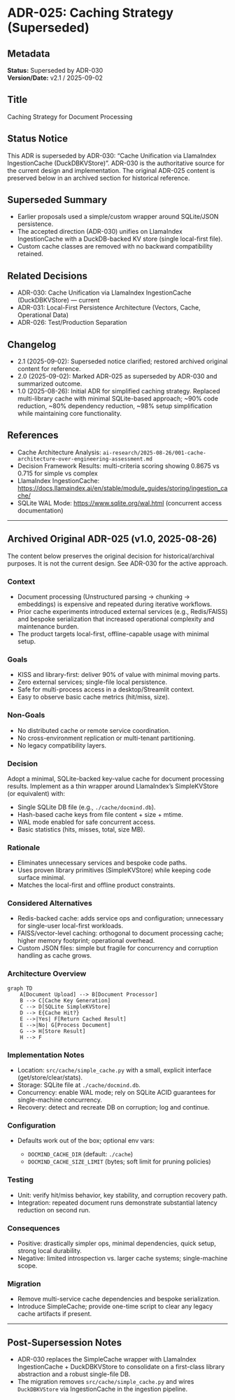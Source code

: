 # ADR-025: Caching Strategy (Superseded)

## Metadata

**Status:** Superseded by ADR-030  
**Version/Date:** v2.1 / 2025-09-02

## Title

Caching Strategy for Document Processing

## Status Notice

This ADR is superseded by ADR-030: “Cache Unification via LlamaIndex IngestionCache (DuckDBKVStore)”. ADR-030 is the authoritative source for the current design and implementation. The original ADR-025 content is preserved below in an archived section for historical reference.

## Superseded Summary

- Earlier proposals used a simple/custom wrapper around SQLite/JSON persistence.
- The accepted direction (ADR-030) unifies on LlamaIndex IngestionCache with a DuckDB-backed KV store (single local-first file).
- Custom cache classes are removed with no backward compatibility retained.

## Related Decisions

- ADR-030: Cache Unification via LlamaIndex IngestionCache (DuckDBKVStore) — current
- ADR-031: Local-First Persistence Architecture (Vectors, Cache, Operational Data)
- ADR-026: Test/Production Separation

## Changelog

- 2.1 (2025-09-02): Superseded notice clarified; restored archived original content for reference.
- 2.0 (2025-09-02): Marked ADR-025 as superseded by ADR-030 and summarized outcome.
- 1.0 (2025-08-26): Initial ADR for simplified caching strategy. Replaced multi-library cache with minimal SQLite-based approach; ~90% code reduction, ~80% dependency reduction, ~98% setup simplification while maintaining core functionality.

## References

- Cache Architecture Analysis: `ai-research/2025-08-26/001-cache-architecture-over-engineering-assessment.md`
- Decision Framework Results: multi-criteria scoring showing 0.8675 vs 0.715 for simple vs complex
- LlamaIndex IngestionCache: <https://docs.llamaindex.ai/en/stable/module_guides/storing/ingestion_cache/>
- SQLite WAL Mode: <https://www.sqlite.org/wal.html> (concurrent access documentation)

---

## Archived Original ADR-025 (v1.0, 2025-08-26)

The content below preserves the original decision for historical/archival purposes. It is not the current design. See ADR-030 for the active approach.

### Context

- Document processing (Unstructured parsing → chunking → embeddings) is expensive and repeated during iterative workflows.
- Prior cache experiments introduced external services (e.g., Redis/FAISS) and bespoke serialization that increased operational complexity and maintenance burden.
- The product targets local-first, offline-capable usage with minimal setup.

### Goals

- KISS and library-first: deliver 90% of value with minimal moving parts.
- Zero external services; single-file local persistence.
- Safe for multi-process access in a desktop/Streamlit context.
- Easy to observe basic cache metrics (hit/miss, size).

### Non-Goals

- No distributed cache or remote service coordination.
- No cross-environment replication or multi-tenant partitioning.
- No legacy compatibility layers.

### Decision

Adopt a minimal, SQLite-backed key-value cache for document processing results. Implement as a thin wrapper around LlamaIndex’s SimpleKVStore (or equivalent) with:

- Single SQLite DB file (e.g., `./cache/docmind.db`).
- Hash-based cache keys from file content + size + mtime.
- WAL mode enabled for safe concurrent access.
- Basic statistics (hits, misses, total, size MB).

### Rationale

- Eliminates unnecessary services and bespoke code paths.
- Uses proven library primitives (SimpleKVStore) while keeping code surface minimal.
- Matches the local-first and offline product constraints.

### Considered Alternatives

- Redis-backed cache: adds service ops and configuration; unnecessary for single-user local-first workloads.
- FAISS/vector-level caching: orthogonal to document processing cache; higher memory footprint; operational overhead.
- Custom JSON files: simple but fragile for concurrency and corruption handling as cache grows.

### Architecture Overview

```mermaid
graph TD
    A[Document Upload] --> B[Document Processor]
    B --> C[Cache Key Generation]
    C --> D[SQLite SimpleKVStore]
    D --> E{Cache Hit?}
    E -->|Yes| F[Return Cached Result]
    E -->|No| G[Process Document]
    G --> H[Store Result]
    H --> F
```

### Implementation Notes

- Location: `src/cache/simple_cache.py` with a small, explicit interface (get/store/clear/stats).
- Storage: SQLite file at `./cache/docmind.db`.
- Concurrency: enable WAL mode; rely on SQLite ACID guarantees for single-machine concurrency.
- Recovery: detect and recreate DB on corruption; log and continue.

### Configuration

- Defaults work out of the box; optional env vars:

  - `DOCMIND_CACHE_DIR` (default: `./cache`)
  - `DOCMIND_CACHE_SIZE_LIMIT` (bytes; soft limit for pruning policies)

### Testing

- Unit: verify hit/miss behavior, key stability, and corruption recovery path.
- Integration: repeated document runs demonstrate substantial latency reduction on second run.

### Consequences

- Positive: drastically simpler ops, minimal dependencies, quick setup, strong local durability.
- Negative: limited introspection vs. larger cache systems; single-machine scope.

### Migration

- Remove multi-service cache dependencies and bespoke serialization.
- Introduce SimpleCache; provide one-time script to clear any legacy cache artifacts if present.

---

## Post-Supersession Notes

- ADR-030 replaces the SimpleCache wrapper with LlamaIndex IngestionCache + DuckDBKVStore to consolidate on a first-class library abstraction and a robust single-file DB.
- The migration removes `src/cache/simple_cache.py` and wires `DuckDBKVStore` via IngestionCache in the ingestion pipeline.
